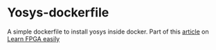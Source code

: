 # Yosys-dockerfile
A simple dockerfile to install yosys inside docker. Part of this [article](https://learn-fpga-easily.com/how-to-install-yosys-with-docker/) on [Learn FPGA easily](https://learn-fpga-easily.com)
